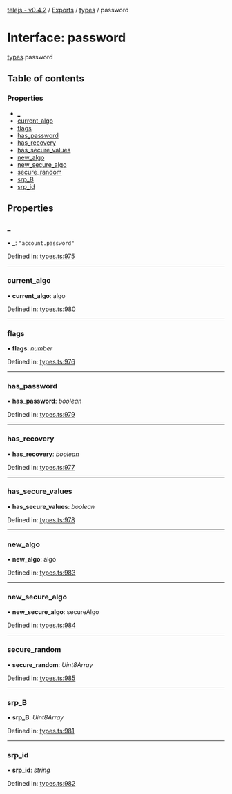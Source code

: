 [telejs - v0.4.2](../README.md) / [Exports](../modules.md) / [types](../modules/types.md) / password

# Interface: password

[types](../modules/types.md).password

## Table of contents

### Properties

- [\_](types.password.md#_)
- [current\_algo](types.password.md#current_algo)
- [flags](types.password.md#flags)
- [has\_password](types.password.md#has_password)
- [has\_recovery](types.password.md#has_recovery)
- [has\_secure\_values](types.password.md#has_secure_values)
- [new\_algo](types.password.md#new_algo)
- [new\_secure\_algo](types.password.md#new_secure_algo)
- [secure\_random](types.password.md#secure_random)
- [srp\_B](types.password.md#srp_b)
- [srp\_id](types.password.md#srp_id)

## Properties

### \_

• **\_**: ``"account.password"``

Defined in: [types.ts:975](https://github.com/telejs/telejs/blob/64a8dcf/src/types.ts#L975)

___

### current\_algo

• **current\_algo**: algo

Defined in: [types.ts:980](https://github.com/telejs/telejs/blob/64a8dcf/src/types.ts#L980)

___

### flags

• **flags**: *number*

Defined in: [types.ts:976](https://github.com/telejs/telejs/blob/64a8dcf/src/types.ts#L976)

___

### has\_password

• **has\_password**: *boolean*

Defined in: [types.ts:979](https://github.com/telejs/telejs/blob/64a8dcf/src/types.ts#L979)

___

### has\_recovery

• **has\_recovery**: *boolean*

Defined in: [types.ts:977](https://github.com/telejs/telejs/blob/64a8dcf/src/types.ts#L977)

___

### has\_secure\_values

• **has\_secure\_values**: *boolean*

Defined in: [types.ts:978](https://github.com/telejs/telejs/blob/64a8dcf/src/types.ts#L978)

___

### new\_algo

• **new\_algo**: algo

Defined in: [types.ts:983](https://github.com/telejs/telejs/blob/64a8dcf/src/types.ts#L983)

___

### new\_secure\_algo

• **new\_secure\_algo**: secureAlgo

Defined in: [types.ts:984](https://github.com/telejs/telejs/blob/64a8dcf/src/types.ts#L984)

___

### secure\_random

• **secure\_random**: *Uint8Array*

Defined in: [types.ts:985](https://github.com/telejs/telejs/blob/64a8dcf/src/types.ts#L985)

___

### srp\_B

• **srp\_B**: *Uint8Array*

Defined in: [types.ts:981](https://github.com/telejs/telejs/blob/64a8dcf/src/types.ts#L981)

___

### srp\_id

• **srp\_id**: *string*

Defined in: [types.ts:982](https://github.com/telejs/telejs/blob/64a8dcf/src/types.ts#L982)
